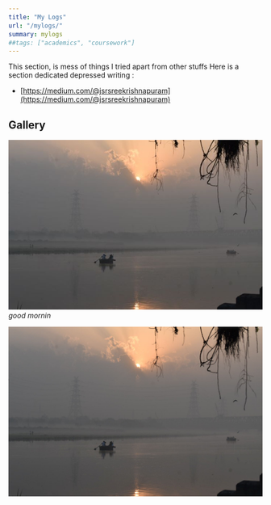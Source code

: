 ```yaml
---
title: "My Logs"
url: "/mylogs/"
summary: mylogs
##tags: ["academics", "coursework"]
---
```


This section, is mess of things I tried apart from other stuffs Here is a section dedicated depressed writing :
- [https://medium.com/@jsrsreekrishnapuram](https://medium.com/@jsrsreekrishnapuram)

## Gallery
![gm](/static/gallery/suprabhath.jpg)
*good mornin*

![gmm](/static/gallery/suprabhath.jpeg)


